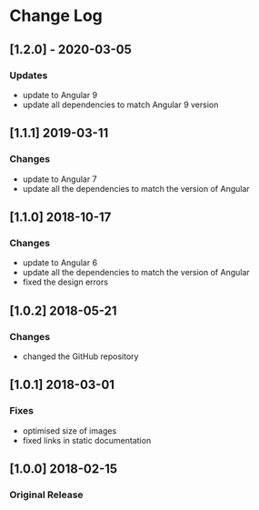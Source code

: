 # Change Log
## [1.2.0] - 2020-03-05
### Updates
- update to Angular 9
- update all dependencies to match Angular 9 version

## [1.1.1] 2019-03-11
### Changes
- update to Angular 7
- update all the dependencies to match the version of Angular

## [1.1.0] 2018-10-17
### Changes
- update to Angular 6
- update all the dependencies to match the version of Angular
- fixed the design errors

## [1.0.2] 2018-05-21
### Changes
- changed the GitHub repository

## [1.0.1] 2018-03-01
### Fixes
- optimised size of images
- fixed links in static documentation

## [1.0.0] 2018-02-15
### Original Release
